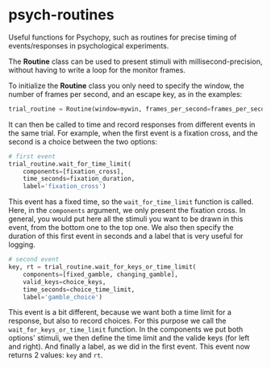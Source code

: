# psych-routines
Useful functions for Psychopy, such as routines for precise timing of events/responses in psychological experiments.

The **Routine** class can be used to present stimuli with millisecond-precision, without having to write a loop for the monitor frames. 

To initialize the **Routine** class you only need to specify the window, the number of frames per second, and an escape key, as in the examples:

```python
trial_routine = Routine(window=mywin, frames_per_second=frames_per_second, escape_key=escape_key)
```

It can then be called to time and record responses from different events in the same trial. For example, when the first event is a fixation cross, and the second is a choice between the two options:

```python
# first event
trial_routine.wait_for_time_limit(
    components=[fixation_cross], 
    time_seconds=fixation_duration, 
    label='fixation_cross')
```

This event has a fixed time, so the `wait_for_time_limit` function is called. Here, in the `components` argument, we only present the fixation cross. In general, you would put here all the stimuli you want to be drawn in this event, from the bottom one to the top one. We also then specify the duration of this first event in seconds and a label that is very useful for logging. 

```python
# second event
key, rt = trial_routine.wait_for_keys_or_time_limit(
    components=[fixed_gamble, changing_gamble], 
    valid_keys=choice_keys, 
    time_seconds=choice_time_limit, 
    label='gamble_choice')
```

This event is a bit different, because we want both a time limit for a response, but also to record choices. For this purpose we call the `wait_for_keys_or_time_limit` function. In the components we put both options' stimuli, we then define the time limit and the valide keys (for left and right). And finally a label, as we did in the first event. This event now returns 2 values: `key` and `rt`.
